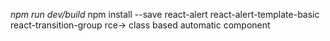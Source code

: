 _npm run dev/build_
npm install --save react-alert react-alert-template-basic react-transition-group
rce-> class based automatic component
